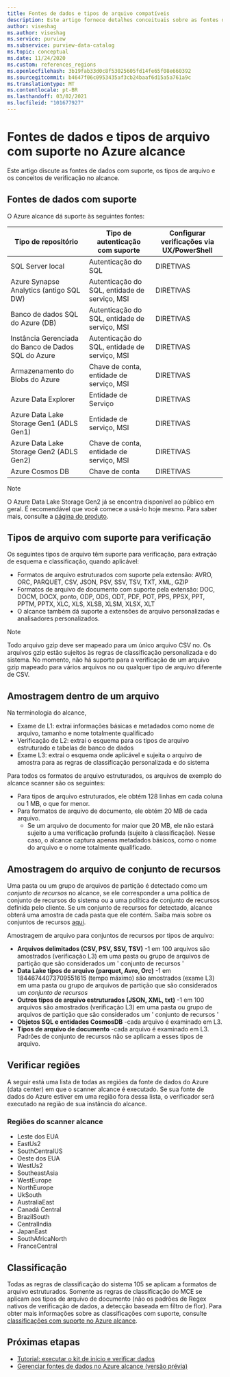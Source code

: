 ```yaml
---
title: Fontes de dados e tipos de arquivo compatíveis
description: Este artigo fornece detalhes conceituais sobre as fontes de dados e tipos de arquivo com suporte no alcance.
author: viseshag
ms.author: viseshag
ms.service: purview
ms.subservice: purview-data-catalog
ms.topic: conceptual
ms.date: 11/24/2020
ms.custom: references_regions
ms.openlocfilehash: 3b19fab33d0c8f53025605fd14fe65f08e660392
ms.sourcegitcommit: b4647f06c0953435af3cb24baaf6d15a5a761a9c
ms.translationtype: MT
ms.contentlocale: pt-BR
ms.lasthandoff: 03/02/2021
ms.locfileid: "101677927"
---
```

# <a name="supported-data-sources-and-file-types-in-azure-purview"></a>Fontes de dados e tipos de arquivo com suporte no Azure alcance

Este artigo discute as fontes de dados com suporte, os tipos de arquivo e os conceitos de verificação no alcance.

## <a name="supported-data-sources"></a>Fontes de dados com suporte

O Azure alcance dá suporte às seguintes fontes:

| Tipo de repositório | Tipo de autenticação com suporte | Configurar verificações via UX/PowerShell |
| ---------- | ------------------- | ------------------------------ |
| SQL Server local                   | Autenticação do SQL                        | DIRETIVAS                                |
| Azure Synapse Analytics (antigo SQL DW)            | Autenticação do SQL, entidade de serviço, MSI               | DIRETIVAS                             |
| Banco de dados SQL do Azure (DB)                  | Autenticação do SQL, entidade de serviço, MSI               | DIRETIVAS |
| Instância Gerenciada do Banco de Dados SQL do Azure      | Autenticação do SQL, entidade de serviço, MSI               | DIRETIVAS    |
| Armazenamento do Blobs do Azure                       | Chave de conta, entidade de serviço, MSI | DIRETIVAS            |
| Azure Data Explorer                      | Entidade de Serviço                              | DIRETIVAS            |
| Azure Data Lake Storage Gen1 (ADLS Gen1) | Entidade de serviço, MSI                              | DIRETIVAS            |
| Azure Data Lake Storage Gen2 (ADLS Gen2) | Chave de conta, entidade de serviço, MSI            | DIRETIVAS            |
| Azure Cosmos DB                          | Chave de conta                                    | DIRETIVAS            |


> [!Note]
> O Azure Data Lake Storage Gen2 já se encontra disponível ao público em geral. É recomendável que você comece a usá-lo hoje mesmo. Para saber mais, consulte a [página do produto](https://azure.microsoft.com/en-us/services/storage/data-lake-storage/).

## <a name="file-types-supported-for-scanning"></a>Tipos de arquivo com suporte para verificação

Os seguintes tipos de arquivo têm suporte para verificação, para extração de esquema e classificação, quando aplicável:

- Formatos de arquivo estruturados com suporte pela extensão: AVRO, ORC, PARQUET, CSV, JSON, PSV, SSV, TSV, TXT, XML, GZIP
- Formatos de arquivo de documento com suporte pela extensão: DOC, DOCM, DOCX, ponto, ODP, ODS, ODT, PDF, POT, PPS, PPSX, PPT, PPTM, PPTX, XLC, XLS, XLSB, XLSM, XLSX, XLT
- O alcance também dá suporte a extensões de arquivo personalizadas e analisadores personalizados.
 
> [!Note]
> Todo arquivo gzip deve ser mapeado para um único arquivo CSV no. Os arquivos gzip estão sujeitos às regras de classificação personalizada e do sistema. No momento, não há suporte para a verificação de um arquivo gzip mapeado para vários arquivos no ou qualquer tipo de arquivo diferente de CSV. 

## <a name="sampling-within-a-file"></a>Amostragem dentro de um arquivo

Na terminologia do alcance,
- Exame de L1: extrai informações básicas e metadados como nome de arquivo, tamanho e nome totalmente qualificado
- Verificação de L2: extrai o esquema para os tipos de arquivo estruturado e tabelas de banco de dados
- Exame L3: extrai o esquema onde aplicável e sujeita o arquivo de amostra para as regras de classificação personalizada e do sistema

Para todos os formatos de arquivo estruturados, os arquivos de exemplo do alcance scanner são os seguintes:

- Para tipos de arquivo estruturados, ele obtém 128 linhas em cada coluna ou 1 MB, o que for menor.
- Para formatos de arquivo de documento, ele obtém 20 MB de cada arquivo.
    - Se um arquivo de documento for maior que 20 MB, ele não estará sujeito a uma verificação profunda (sujeito à classificação). Nesse caso, o alcance captura apenas metadados básicos, como o nome do arquivo e o nome totalmente qualificado.

## <a name="resource-set-file-sampling"></a>Amostragem do arquivo de conjunto de recursos

Uma pasta ou um grupo de arquivos de partição é detectado como um *conjunto de recursos* no alcance, se ele corresponder a uma política de conjunto de recursos do sistema ou a uma política de conjunto de recursos definida pelo cliente. Se um conjunto de recursos for detectado, alcance obterá uma amostra de cada pasta que ele contém. Saiba mais sobre os conjuntos de recursos [aqui](concept-resource-sets.md).

Amostragem de arquivo para conjuntos de recursos por tipos de arquivo:

- **Arquivos delimitados (CSV, PSV, SSV, TSV)** -1 em 100 arquivos são amostrados (verificação L3) em uma pasta ou grupo de arquivos de partição que são considerados um ' conjunto de recursos '
- **Data Lake tipos de arquivo (parquet, Avro, Orc)** -1 em 18446744073709551615 (tempo máximo) são amostrados (exame L3) em uma pasta ou grupo de arquivos de partição que são considerados um *conjunto de recursos*
- **Outros tipos de arquivo estruturados (JSON, XML, txt)** -1 em 100 arquivos são amostrados (verificação L3) em uma pasta ou grupo de arquivos de partição que são considerados um ' conjunto de recursos '
- **Objetos SQL e entidades CosmosDB** -cada arquivo é examinado em L3.
- **Tipos de arquivo de documento** -cada arquivo é examinado em L3. Padrões de conjunto de recursos não se aplicam a esses tipos de arquivo.

## <a name="scan-regions"></a>Verificar regiões
A seguir está uma lista de todas as regiões da fonte de dados do Azure (data center) em que o scanner alcance é executado. Se sua fonte de dados do Azure estiver em uma região fora dessa lista, o verificador será executado na região de sua instância do alcance.
 
### <a name="purview-scanner-regions"></a>Regiões do scanner alcance

- Leste dos EUA
- EastUs2 
- SouthCentralUS
- Oeste dos EUA
- WestUs2
- SoutheastAsia
- WestEurope
- NorthEurope
- UkSouth
- AustraliaEast
- Canadá Central
- BrazilSouth
- CentralIndia
- JapanEast
- SouthAfricaNorth
- FranceCentral

## <a name="classification"></a>Classificação

Todas as regras de classificação do sistema 105 se aplicam a formatos de arquivo estruturados. Somente as regras de classificação do MCE se aplicam aos tipos de arquivo de documento (não os padrões de Regex nativos de verificação de dados, a detecção baseada em filtro de flor). Para obter mais informações sobre as classificações com suporte, consulte [classificações com suporte no Azure alcance](supported-classifications.md).

## <a name="next-steps"></a>Próximas etapas

- [Tutorial: executar o kit de início e verificar dados](tutorial-scan-data.md)
- [Gerenciar fontes de dados no Azure alcance (versão prévia)](manage-data-sources.md)
